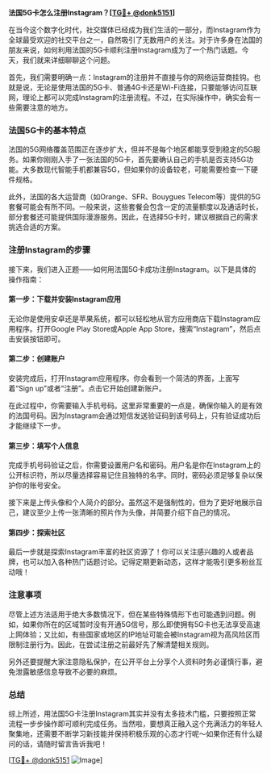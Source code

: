 **法国5G卡怎么注册Instagram？[[TG💪+ @donk5151](https://t.me/s/donk5151)]**

在当今这个数字化时代，社交媒体已经成为我们生活的一部分，而Instagram作为全球最受欢迎的社交平台之一，自然吸引了无数用户的关注。对于许多身在法国的朋友来说，如何利用法国的5G卡顺利注册Instagram成为了一个热门话题。今天，我们就来详细聊聊这个问题。

首先，我们需要明确一点：Instagram的注册并不直接与你的网络运营商挂钩。也就是说，无论是使用法国的5G卡、普通4G卡还是Wi-Fi连接，只要能够访问互联网，理论上都可以完成Instagram的注册流程。不过，在实际操作中，确实会有一些需要注意的地方。

### 法国5G卡的基本特点

法国的5G网络覆盖范围正在逐步扩大，但并不是每个地区都能享受到稳定的5G服务。如果你刚刚入手了一张法国的5G卡，首先要确认自己的手机是否支持5G功能。大多数现代智能手机都兼容5G，但如果你的设备较老，可能需要检查一下硬件规格。

此外，法国的各大运营商（如Orange、SFR、Bouygues Telecom等）提供的5G套餐可能会有所不同。一般来说，这些套餐会包含一定的流量额度以及通话时长，部分套餐还可能提供国际漫游服务。因此，在选择5G卡时，建议根据自己的需求挑选合适的方案。

### 注册Instagram的步骤

接下来，我们进入正题——如何用法国5G卡成功注册Instagram。以下是具体的操作指南：

#### 第一步：下载并安装Instagram应用

无论你是使用安卓还是苹果系统，都可以轻松地从官方应用商店下载Instagram应用程序。打开Google Play Store或Apple App Store，搜索“Instagram”，然后点击安装按钮即可。

#### 第二步：创建账户

安装完成后，打开Instagram应用程序。你会看到一个简洁的界面，上面写着“Sign up”或者“注册”。点击它开始创建新账户。

在此过程中，你需要输入手机号码。这里非常重要的一点是，确保你输入的是有效的法国号码。因为Instagram会通过短信发送验证码到该号码上，只有验证成功后才能继续下一步。

#### 第三步：填写个人信息

完成手机号码验证之后，你需要设置用户名和密码。用户名是你在Instagram上的公开标识符，所以尽量选择容易记住且独特的名字。同时，密码必须足够复杂以保护你的账号安全。

接下来是上传头像和个人简介的部分。虽然这不是强制性的，但为了更好地展示自己，建议至少上传一张清晰的照片作为头像，并简要介绍下自己的情况。

#### 第四步：探索社区

最后一步就是探索Instagram丰富的社区资源了！你可以关注感兴趣的人或者品牌，也可以加入各种热门话题讨论。记得定期更新动态，这样才能吸引更多粉丝互动哦！

### 注意事项

尽管上述方法适用于绝大多数情况下，但在某些特殊情形下也可能遇到问题。例如，如果你所在的区域暂时没有开通5G信号，那么即使拥有5G卡也无法享受高速上网体验；又比如，有些国家或地区的IP地址可能会被Instagram视为高风险区而限制注册行为。因此，在尝试注册之前最好先了解清楚相关规则。

另外还要提醒大家注意隐私保护，在公开平台上分享个人资料时务必谨慎行事，避免泄露敏感信息导致不必要的麻烦。

### 总结

综上所述，用法国5G卡注册Instagram其实并没有太多技术门槛，只要按照正常流程一步步操作即可顺利完成任务。当然啦，要想真正融入这个充满活力的年轻人聚集地，还需要不断学习新技能并保持积极乐观的心态才行呢～如果你还有什么疑问的话，请随时留言告诉我吧！

[[TG💪+ @donk5151](https://t.me/s/donk5151) ![Image](https://i.postimg.cc/rwNCRYN7/Snipaste-2025-04-30-17-27-05.png)]